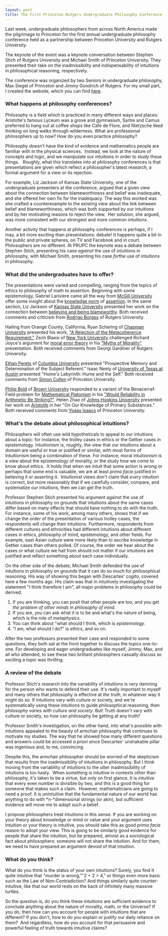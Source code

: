 ```yaml
---
layout: post
title: The First Princeton-Rutgers Undergraduate Philosophy Conference
---
```


Last week, undergraduate philosophers from across North America made the
pilgrimage to Princeton for the first annual undergraduate philosophy
conference held as a partnership between Princeton University and
Rutgers University.

The keynote of the event was a keynote conversation between Stephen
Stich of Rutgers University and Michael Smith of Princeton University.
They presented their take on the inadmissibility and indispensability of
intuitions in philosophical reasoning, respectively.

The conference was organized by two Seniors in undergraduate philosophy,
Max Siegel of Princeton and Jimmy Goodrich of Rutgers. For my small
part, I created the website, which you can find
[here](http://www.PRUPC.com).

### What happens at philosophy conferences?

Philosophy is a field which is practiced in many different ways and
places: Aristotle's famous Lyceum was a grove and gymnasium, Sartre and
Camus preferred to hang out at coffee shops like Cafe de Flore, and
Nietzsche liked thinking on long walks through wilderness. What are
professional philosophers up to now? How do you even practice
philosophy?

Philosophy doesn't have the kind of evidence and mathematics people are
familiar with in the physical sciences.  Instead, we look at the nature
of concepts and logic, and we manipulate our intuitions in order to
study these things.   Roughly, what this translates into at philosophy
conferences is that presentations are given which reflect a
philosopher's latest research, a formal argument for a view or its
rejection.

For example, Liz Jackson of Kansas State University, one of the
undergraduate presenters at the conference, argued that a given view
about the connection between blameworthiness and belief was inadequate,
and she offered her own fix for the inadequacy. The way this worked was
she crafted a counterexample to the existing view about the link between
belief and blameworthiness, which was both supported by our intuitions
and by her motivating reasons to reject the view.  Her solution, she
argued, was more consistent with our strongest and more common
intuitions.

Another activity that happens at philosophy conferences is perhaps, if I
may, a bit more exciting than presentations: debate! It happens quite a
bit in the public and private spheres, on TV and Facebook and in court.
Philosophers are no different. At PRUPC the keynote was a debate between
Stephen Stich, presenting his case *against* the use of intuitions in
philosophy, with Michael Smith, presenting his case *for*the use of
intuitions in philosophy.

### What did the undergraduates have to offer?

The presentations were varied and compelling, ranging from the topics of
ethics to philosophy of math to assertion. Beginning with some
epistemology, Gabriel Lariviere came all the way from [McGill
University](http://www.mcgill.ca) offer some insight about the
[knowledge
norm](http://cms.unige.ch/lettres/philo/wiki/Knowledge_Norm_of_Assertion)
of [assertion](http://plato.stanford.edu/entries/assertion/). In the
same section, Liz Jackson of [Kansas State
University](http://www.k-state.edu) presented her work on the connection
between [believing and being
blameworthy](http://certaindoubts.com/?p=3354). Both received comments
and criticism from [Rodrigo Borges](http://www.rodrigoborgesphil.net) of
Rutgers University.

Hailing from Orange County, California, Ryan Schering of [Chapman
University](https://www.chapman.edu) presented his work, ["A Rejection
of the Metacoherence
Requirement."](http://www.scribd.com/doc/204082171/A-Rejection-of-the-Metacoherence-Requirement)
Zech Blaesi of [New York University](http://www.nyu.edu) challenged
Richard Joyce's argument for [moral error
theory](http://plato.stanford.edu/entries/moral-anti-realism/) in his
["Myths of
Morality"](https://www.academia.edu/6287330/Myths_of_Morality_Joyces_Moral_Error_Theory_Meets_a_Pluralistic_Hypothesis)
presentation. Both received comments from Georgi Gardiner of Rutgers
University.

[Ethan Perets](http://www.columbiaspectator.com/author/ethan-perets) of
[Columbia University](http://www.columbia.edu) presented "Prospective
Memory and Determination of the Subject Referent." Isaac Neely of
[University of Texas at Austin](https://www.utexas.edu) presented
"Hume's Labyrinth: Hume and the Self." Both received comments from
[Simon
Cullen](http://www.princeton.edu/forbescollege/people/resident-graduate-student/simon-cullen/)
of Princeton University.

[Philip Bold](https://brown.academia.edu/PhilipBold) of [Brown
University](http://www.brown.edu) responded to a variant of the
Benacerraf-Field problem for [Mathematical
Platonism](http://plato.stanford.edu/entries/platonism-mathematics/) in
his ["Would Reliability in Arithmetic Be
Striking?"](https://www.academia.edu/6377488/Would_Reliability_in_Arithmetic_be_Striking).
Helen Zhao of [Johns Hopkins University](http://www.jhu.edu) presented
her work on [Aristotle](http://www.iep.utm.edu/aristotl/) in her "On Our
Knowledge of Primary Substances." Both received comments from [Yoaav
Isaacs](http://scholar.princeton.edu/yisaacs/) of Princeton University.

### What's the debate about philosophical intuitions?

Philosophers will often use wild hypotheticals to appeal to our
intuitions about a topic: for instance, the trolley cases in ethics or
the Gettier cases in epistemology. Intuitionism is, roughly, the view
that our intuitions about a domain are useful or true or justified or
similar, with most forms of Intuitionism being a combination of these.
For instance, moral intuitionism is a view about the epistemology of
morality, or the study how we come to know about ethics.  It holds that
when we *intuit* that some action is wrong or perhaps that some end is
valuable, we are at least *prima facie* justified in believing it or
asserting it.  Intuitionist views don't claim that *every* intuition is
correct, but more reasonably that if we carefully consider, compare, and
systematize our intuitions, then we can get the truth.

Professor Stephen Stich presented his argument against the use of
intuitions in philosophy on grounds that intuitions about the same cases
differ based on many effects that should have nothing to do with the
truth. For instance, some of his work, among many others, shows that if
we change the *order* of the presentation of various trolley cases, the
respondents will change their intuitions. Furthermore, respondents from
different cultures and ethnicities had different intuitions about
different cases in ethics, philosophy of mind, epistemology, and other
fields. For example, east Asian culture were more likely than to ascribe
knowledge in Gettier cases than others polled. Of course, the order we
hear about the cases or what culture we hail from should not matter if
our intuitions are justified and reflect something about each case
individually.

On the other side of the debate, Michael Smith defended the use of
intuitions in philosophy on grounds that it can do so much for
philosophical reasoning. His way of showing this began with Descartes'
*cogito*, covered here a few months ago. His claim was that in
intuitively investigating the statement "I think therefore I am", all
major problems in philosophy could be derived.

1.  If you are thinking, you can posit that other people are too,
and you get *the problem of other minds* in *philosophy of mind*.
2.  If you are, you can ask what it is to be and what's the nature
of being, which is the role of *metaphysics*.
3.  You can think about "what should I think, which is
*epistemology*.
4.  "I am, what should I do?" is *ethics*, and so on.

After the two professors presented their case and responded to some
questions, they both sat at the front together to discuss the topics
one-to-one. For developing and eager undergraduates like myself, Jimmy,
Max, and all who attended, to see these two brilliant philosophers
casually discuss so exciting a topic was thrilling.

### A review of the debate

Professor Stich's research into the variability of intuitions is *very*
damning for the person who wants to defend their use. It's really
important to myself and many others that philosophy is effective at *the
truth*, in whatever way it might do so. If intuitions vary with culture
or society, and we're systematically using these intuitions to guide
philosophical reasoning, then *philosophy varies with culture and
society*. But! Truth doesn't vary with culture or society, so how can
philosophy be getting at any truth?

Professor Smith's investigation, on the other hand, into what's possible
with intuitions appealed to the beauty of armchair philosophy that
continues to motivate my studies. The way that he showed how many
different questions and answers could be accessed *a priori* since
Descartes' unshakable pillar was ingenious and, to me, convincing.

Despite this, the armchair philosopher should be worried of the
skepticism that results from the inadmissibility of intuitions in
philosophy. But I think moving from the variability of intuitions to the
utter inadmissibility of intuitions is too hasty.  When something is
intuitive in contexts other than philosophy, it's taken to be a virtue,
but only on first glance. It is *intuitive* that every even number is
divisible by two, and this is a good thing for someone that makes such a
claim.  However, mathematicians are going to need a proof. It is
*unintuitive* that the fundamental nature of our world has anything to
do with *n-*dimensional strings (or akin), but sufficient evidence will
move me to adopt such a belief.

I propose philosophers treat intuitions in this sense. If you are
working on your theory about knowledge or mind or value and your
argument uses intuition or your theory is intuitive, you should take
this as good *prima facie* reason to adopt your view. This is going to
be similarly good evidence for people that share the intuition, but be
prepared, almost as a sociological fact about philosophers: someone will
not share the intuition. And for them, we need to have prepared an
argument devoid of that intuition.

### What do you think?

What do you think is the status of your own intuitions? Surely, you find
it quite intuitive that "murder is wrong,""2 + 2 = 4," or things even
more basic such as the Law of Non-Contradiction? And things similarly
quite counter-intuitive, like that our world rests on the back of
infinitely many massive turtles. 

So the question is, do you think these intuitions are sufficient
evidence to conclude anything about the nature of morality, math, or the
Universe? If you do, then how can you account for people with intuitions
that are different? If you don't, how to do you explain or justify our
daily reliance on them?  And regardless, how do you account for that
persuasive and powerful feeling of truth towards intuitive claims?
